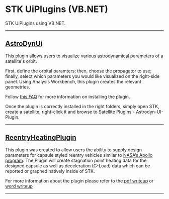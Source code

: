 # STK UiPlugins (VB.NET)

STK UiPlugins using VB.NET.

---

## [AstroDynUi](AstroDynUi)

This plugin allows users to visualize various astrodynamical parameters of a satellite's orbit.

First, define the orbital paramters; then, choose the propagator to use; finally, select which parameters you would like visualized on the right-side panel. Using Analysis Workbench, this plugin creates the relevant geometries.

Follow [this FAQ](https://agiweb.secure.force.com/code/articles/Custom_Solution/Astrodyn-UI-Plugin) for more information on installing the plugin.

Once the plugin is correctly installed in the right folders, simply open STK, create a satellite, right-click it and browse to Satellite Plugins - Astrodyn-UI-Plugin.

---

## [ReentryHeatingPlugin](ReentryHeatingPlugin)

This plugin was created to allow users the ability to supply design parameters for capsule styled reentry vehicles similar to [NASA’s Apollo program](http://en.wikipedia.org/wiki/Space_capsule). The Plugin will create stagnation point heating data for the designed capsule as well as deceleration (G-Load) data which can be reported or graphed natively inside of STK.

For more information about the plugin please refer to the [pdf writeup](ReentryHeatingPlugin/Reentry_Heating_Plugin_README.pdf) or [word writeup](ReentryHeatingPlugin/Reentry_Heating_Plugin_README.doc)

---
